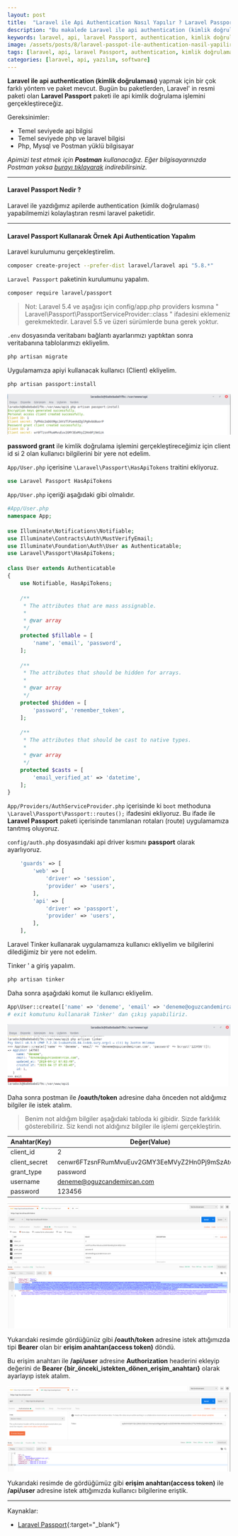 ```yaml
---
layout: post
title:  "Laravel ile Api Authentication Nasıl Yapılır ? Laravel Passport Nedir ?"
description: "Bu makalede Laravel ile api authentication (kimlik doğrulaması) nasıl yapılır ? Laravel Passport Nedir ? vb. sorulara cevap arıyacağız ve örnek bir uygulama geliştireceğiz."
keywords: laravel, api, laravel Passport, authentication, kimlik doğrulama, laravel api authentication, postman, yazılım, software
image: /assets/posts/8/laravel-passpot-ile-authentication-nasil-yapilir.jpg
tags: [laravel, api, laravel Passport, authentication, kimlik doğrulama, laravel api authentication, postman, yazılım, software]
categories: [laravel, api, yazılım, software]
---
```


**Laravel ile api authentication (kimlik doğrulaması)** yapmak için bir çok farklı yöntem ve paket mevcut.
Bugün bu paketlerden, Laravel' in resmi paketi olan **Laravel Passport** paketi ile api kimlik doğrulama işlemini gerçekleştireceğiz.

Gereksinimler:
- Temel seviyede api bilgisi
- Temel seviyede php ve laravel bilgisi
- Php, Mysql ve Postman yüklü bilgisayar

*Apimizi test etmek için **Postman** kullanacağız. Eğer bilgisayarınızda Postman yoksa [burayı tıklayarak](https://www.getpostman.com/downloads/) indirebilirsiniz.*

---

<!-- #### Api Nedir ?
Günümüz projeleri, Masaüstü, Tarayıcı, Mobil vb. birden çok platforma çıkmakta. Her platforma ayrı özel uygulama geliştirmektense uygulamayı sunucu tarafı (server) ve kullanıcı tarafı (client) olarak 2 ye ayırıp. Tek bir sunucu taraflı uygulama (api) geliştirip diğer platformlara ise sadece kullanıcı taraflı uygulama geliştirerek bu sorunu çözmektedirler.

--- -->

#### Laravel Passport Nedir ?
Laravel ile yazdığımız apilerde authentication (kimlik doğrulaması) yapabilmemizi kolaylaştıran resmi laravel paketidir.

---

#### Laravel Passport Kullanarak Örnek Api Authentication Yapalım
Laravel kurulumunu gerçekleştirelim.
```bash
composer create-project --prefer-dist laravel/laravel api "5.8.*"
```
`Laravel Passport` paketinin kurulumunu yapalım.
```bash
composer require laravel/passport
```
> Not: Laravel 5.4 ve aşağısı için config/app.php providers kısmına " Laravel\Passport\PassportServiceProvider::class " ifadesini eklemeniz gerekmektedir. Laravel 5.5 ve üzeri sürümlerde buna gerek yoktur.

`.env` dosyasında veritabanı bağlantı ayarlarımızı yaptıktan sonra veritabanına tablolarımızı ekliyelim.
```bash
php artisan migrate
```

Uygulamamıza apiyi kullanacak kullanıcı (Client) ekliyelim.
```bash
php artisan passport:install
```
![php artisan passport:install komutu ile client ekleme örnek görüntüsü](/assets/posts/8/passport-install-client-ekleme.png)

**password grant** ile kimlik doğrulama işlemini gerçekleştireceğimiz için client id si 2 olan kullanıcı bilgilerini bir yere not edelim.


`App/User.php` içerisine `\Laravel\Passport\HasApiTokens` traitini ekliyoruz.
```php
use Laravel Passport HasApiTokens
```
`App/User.php` içeriği aşağıdaki gibi olmalıdır.
```php
#App/User.php 
namespace App;

use Illuminate\Notifications\Notifiable;
use Illuminate\Contracts\Auth\MustVerifyEmail;
use Illuminate\Foundation\Auth\User as Authenticatable;
use Laravel\Passport\HasApiTokens;

class User extends Authenticatable
{
    use Notifiable, HasApiTokens;

    /**
     * The attributes that are mass assignable.
     *
     * @var array
     */
    protected $fillable = [
        'name', 'email', 'password',
    ];

    /**
     * The attributes that should be hidden for arrays.
     *
     * @var array
     */
    protected $hidden = [
        'password', 'remember_token',
    ];

    /**
     * The attributes that should be cast to native types.
     *
     * @var array
     */
    protected $casts = [
        'email_verified_at' => 'datetime',
    ];
}
```

`App/Providers/AuthServiceProvider.php` içerisinde ki `boot` methoduna `\Laravel\Passport\Passport::routes();` ifadesini ekliyoruz. 
Bu ifade ile **Laravel Passport** paketi içerisinde tanımlanan rotaları (route) uygulamamıza tanıtmış oluyoruz.

`config/auth.php` dosyasındaki api driver kısmını **passport** olarak ayarlıyoruz.

```php
    'guards' => [
        'web' => [
            'driver' => 'session',
            'provider' => 'users',
        ],
        'api' => [
            'driver' => 'passport',
            'provider' => 'users',
        ],
    ],
```
Laravel Tinker kullanarak uygulamamıza kullanıcı ekliyelim ve bilgilerini dilediğimiz bir yere not edelim.

Tinker ' a giriş yapalım.
```bash
php artisan tinker
```
Daha sonra aşağıdaki komut ile kullanıcı ekliyelim.

```php
App\User::create(['name' => 'deneme', 'email' => 'deneme@oguzcandemircan.com', 'password' => bcrypt('123456')]);
# exit komutunu kullanarak Tinker' dan çıkış yapabiliriz.
```

![Laravel Tinker kullanıcı ekleme örneği görütünsü](/assets/posts/8/tinker-ile-kullanici-ekleme.png)

Daha sonra postman ile **/oauth/token** adresine daha önceden not aldığımız bilgiler ile istek atalım. 
> Benim not aldığım bilgiler aşağıdaki tabloda ki gibidir. Sizde farklılık gösterebiliriz. Siz kendi not aldığınız bilgiler ile işlemi gerçekleştirin.

| Anahtar(Key) | Değer(Value) |
|----------|---------------|
| client_id |  2 |
| client_secret |    cenwr6FTzsnFRumMvuEuv2GMY3EeMVyZ2Hn0Pj9mSzAtered   |
| grant_type | password |
| username   | deneme@oguzcandemircan.com |
| password   | 123456

![postman oauth token isteği örnek görüntüsü](/assets/posts/8/postman-token-istegi.png)

Yukarıdaki resimde gördüğünüz gibi **/oauth/token** adresine istek attığımızda tipi **Bearer** olan bir **erişim anahtarı(access token)** döndü.

Bu erişim anahtarı ile **/api/user** adresine **Authorization** headerini ekleyip değerini de **Bearer {bir_önceki_istekten_dönen_erişim_anahtarı}** olarak ayarlayıp istek atalım.

![Laravel token ile kullanıcı bilgilerini getirme](/assets/posts/8/postman-token-ile-kullanici-bilgilerini-getirme.png)

Yukarıdaki resimde de gördüğümüz gibi **erişim anahtarı(access token)** ile **/api/user** adresine istek attığımızda kullanıcı bilgilerine eriştik.

---

Kaynaklar:
- [Laravel Passport](https://laravel.com/docs/5.8/passport){:target="_blank"}